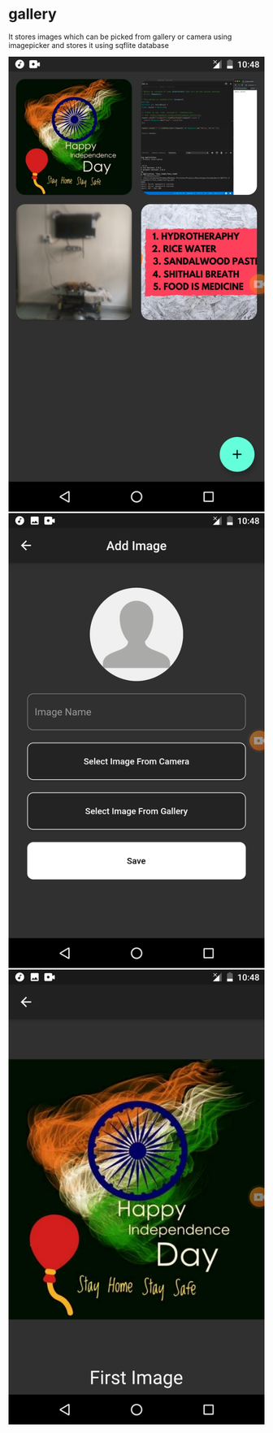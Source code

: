 # gallery

It stores images which can be picked from gallery or camera using imagepicker and stores it using sqflite database 

![](Gallery[1].png)
![](Gallery1[1].png)
![](Gallery2[1].png)

